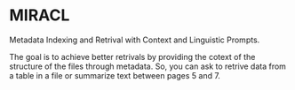 # MIRACL
Metadata Indexing and Retrival with Context and Linguistic Prompts. 

The goal is to achieve better retrivals by providing the cotext of the structure of the files through metadata. So, you can ask to retrive data from a table in a file or summarize text between pages 5 and 7.

